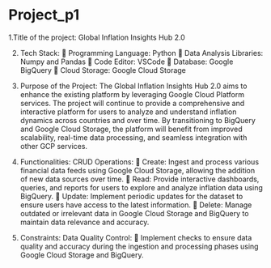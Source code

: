 # Project_p1
1.Title of the project:
   Global Inflation Insights Hub 2.0

2. Tech Stack:  Programming Language: Python
 Data Analysis Libraries: Numpy and Pandas
 Code Editor: VSCode
 Database: Google BigQuery
 Cloud Storage: Google Cloud Storage

3. Purpose of the Project:
The Global Inflation Insights Hub 2.0 aims to enhance the existing platform by leveraging Google
Cloud Platform services. The project will continue to provide a comprehensive and interactive
platform for users to analyze and understand inflation dynamics across countries and over time. By transitioning to BigQuery and Google Cloud Storage, the platform will benefit from improved
scalability, real-time data processing, and seamless integration with other GCP services.

4. Functionalities:
CRUD Operations:
  Create: Ingest and process various financial data feeds using Google Cloud Storage, allowing the addition of new data sources over time.
  Read: Provide interactive dashboards, queries, and reports for users to explore and analyze inflation data using BigQuery.
  Update: Implement periodic updates for the dataset to ensure users have access to the latest information.
  Delete: Manage outdated or irrelevant data in Google Cloud Storage and BigQuery to maintain data relevance and accuracy.
 
5. Constraints:
Data Quality Control:
 Implement checks to ensure data quality and accuracy during the ingestion and processing phases using Google Cloud Storage and BigQuery. 
